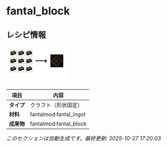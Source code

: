 # fantal_block



<!-- 🔄 自動生成: 編集しないでください -->

## レシピ情報

![Recipe](../../recipe_images/items/fantal_block.png)

| 項目 | 内容 |
|---|---|
| **タイプ** | クラフト（形状固定） |
| **材料** | fantalmod:fantal_ingot |
| **成果物** | fantalmod:fantal_block |

_このセクションは自動生成です。最終更新: 2025-10-27 17:20:03_
<!-- /🔄 自動生成 -->
